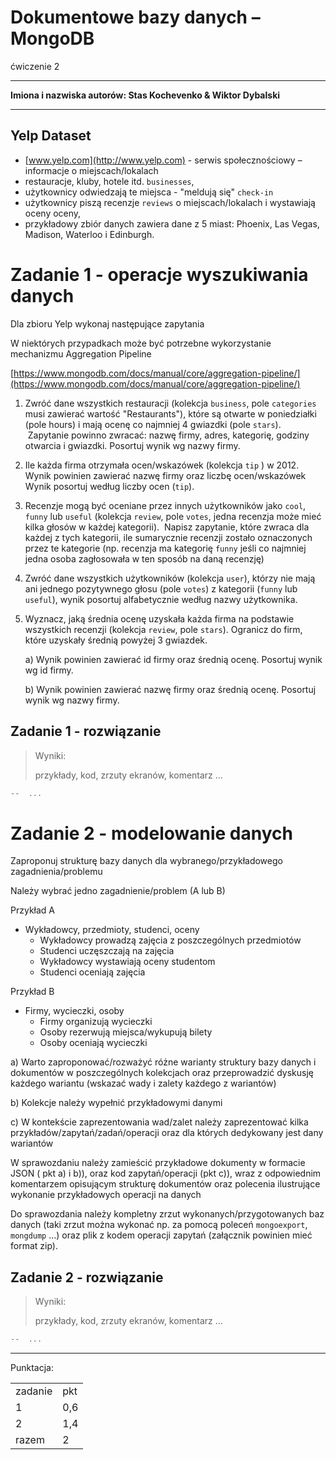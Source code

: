 # Dokumentowe bazy danych – MongoDB

ćwiczenie 2


---

**Imiona i nazwiska autorów: Stas Kochevenko & Wiktor Dybalski**

--- 


## Yelp Dataset

- [www.yelp.com](http://www.yelp.com) - serwis społecznościowy – informacje o miejscach/lokalach
- restauracje, kluby, hotele itd. `businesses`,
- użytkownicy odwiedzają te miejsca - "meldują się"  `check-in`
- użytkownicy piszą recenzje `reviews` o miejscach/lokalach i wystawiają oceny oceny,
- przykładowy zbiór danych zawiera dane z 5 miast: Phoenix, Las Vegas, Madison, Waterloo i Edinburgh.

# Zadanie 1 - operacje wyszukiwania danych

Dla zbioru Yelp wykonaj następujące zapytania

W niektórych przypadkach może być potrzebne wykorzystanie mechanizmu Aggregation Pipeline

[https://www.mongodb.com/docs/manual/core/aggregation-pipeline/](https://www.mongodb.com/docs/manual/core/aggregation-pipeline/)


1. Zwróć dane wszystkich restauracji (kolekcja `business`, pole `categories` musi zawierać wartość "Restaurants"), które są otwarte w poniedziałki (pole hours) i mają ocenę co najmniej 4 gwiazdki (pole `stars`).  Zapytanie powinno zwracać: nazwę firmy, adres, kategorię, godziny otwarcia i gwiazdki. Posortuj wynik wg nazwy firmy.

2. Ile każda firma otrzymała ocen/wskazówek (kolekcja `tip` ) w 2012. Wynik powinien zawierać nazwę firmy oraz liczbę ocen/wskazówek Wynik posortuj według liczby ocen (`tip`).

3. Recenzje mogą być oceniane przez innych użytkowników jako `cool`, `funny` lub `useful` (kolekcja `review`, pole `votes`, jedna recenzja może mieć kilka głosów w każdej kategorii).  Napisz zapytanie, które zwraca dla każdej z tych kategorii, ile sumarycznie recenzji zostało oznaczonych przez te kategorie (np. recenzja ma kategorię `funny` jeśli co najmniej jedna osoba zagłosowała w ten sposób na daną recenzję)

4. Zwróć dane wszystkich użytkowników (kolekcja `user`), którzy nie mają ani jednego pozytywnego głosu (pole `votes`) z kategorii (`funny` lub `useful`), wynik posortuj alfabetycznie według nazwy użytkownika.

5. Wyznacz, jaką średnia ocenę uzyskała każda firma na podstawie wszystkich recenzji (kolekcja `review`, pole `stars`). Ogranicz do firm, które uzyskały średnią powyżej 3 gwiazdek.

	a) Wynik powinien zawierać id firmy oraz średnią ocenę. Posortuj wynik wg id firmy.

	b) Wynik powinien zawierać nazwę firmy oraz średnią ocenę. Posortuj wynik wg nazwy firmy.

## Zadanie 1  - rozwiązanie

> Wyniki: 
> 
> przykłady, kod, zrzuty ekranów, komentarz ...

```js
--  ...
```

# Zadanie 2 - modelowanie danych


Zaproponuj strukturę bazy danych dla wybranego/przykładowego zagadnienia/problemu

Należy wybrać jedno zagadnienie/problem (A lub B)

Przykład A
- Wykładowcy, przedmioty, studenci, oceny
	- Wykładowcy prowadzą zajęcia z poszczególnych przedmiotów
	- Studenci uczęszczają na zajęcia
	- Wykładowcy wystawiają oceny studentom
	- Studenci oceniają zajęcia

Przykład B
- Firmy, wycieczki, osoby
	- Firmy organizują wycieczki
	- Osoby rezerwują miejsca/wykupują bilety
	- Osoby oceniają wycieczki

a) Warto zaproponować/rozważyć różne warianty struktury bazy danych i dokumentów w poszczególnych kolekcjach oraz przeprowadzić dyskusję każdego wariantu (wskazać wady i zalety każdego z wariantów)

b) Kolekcje należy wypełnić przykładowymi danymi

c) W kontekście zaprezentowania wad/zalet należy zaprezentować kilka przykładów/zapytań/zadań/operacji oraz dla których dedykowany jest dany wariantów

W sprawozdaniu należy zamieścić przykładowe dokumenty w formacie JSON ( pkt a) i b)), oraz kod zapytań/operacji (pkt c)), wraz z odpowiednim komentarzem opisującym strukturę dokumentów oraz polecenia ilustrujące wykonanie przykładowych operacji na danych

Do sprawozdania należy kompletny zrzut wykonanych/przygotowanych baz danych (taki zrzut można wykonać np. za pomocą poleceń `mongoexport`, `mongdump` …) oraz plik z kodem operacji zapytań (załącznik powinien mieć format zip).


## Zadanie 2  - rozwiązanie

> Wyniki: 
> 
> przykłady, kod, zrzuty ekranów, komentarz ...

```js
--  ...
```

---

Punktacja:

|         |     |
| ------- | --- |
| zadanie | pkt |
| 1       | 0,6 |
| 2       | 1,4 |
| razem   | 2   |



